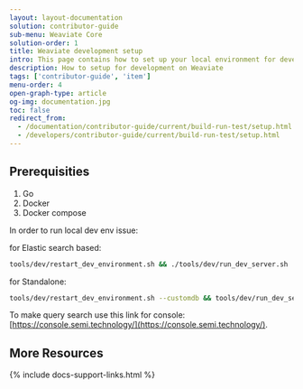 ```yaml
---
layout: layout-documentation
solution: contributor-guide
sub-menu: Weaviate Core
solution-order: 1
title: Weaviate development setup
intro: This page contains how to set up your local environment for development on Weaviate.
description: How to setup for development on Weaviate
tags: ['contributor-guide', 'item']
menu-order: 4
open-graph-type: article
og-img: documentation.jpg
toc: false
redirect_from:
  - /documentation/contributor-guide/current/build-run-test/setup.html
  - /developers/contributor-guide/current/build-run-test/setup.html
---
```


## Prerequisities

1. Go
2. Docker
3. Docker compose

In order to run local dev env issue:

for Elastic search based:
```bash
tools/dev/restart_dev_environment.sh && ./tools/dev/run_dev_server.sh
```

for Standalone:
```bash
tools/dev/restart_dev_environment.sh --customdb && tools/dev/run_dev_server.sh local-customdb
```

To make query search use this link for console:
[https://console.semi.technology/](https://console.semi.technology/).


## More Resources

{% include docs-support-links.html %}
